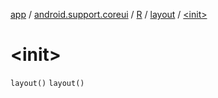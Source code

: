 [app](../../../index.md) / [android.support.coreui](../../index.md) / [R](../index.md) / [layout](index.md) / [&lt;init&gt;](.)

# &lt;init&gt;

`layout()`
`layout()`